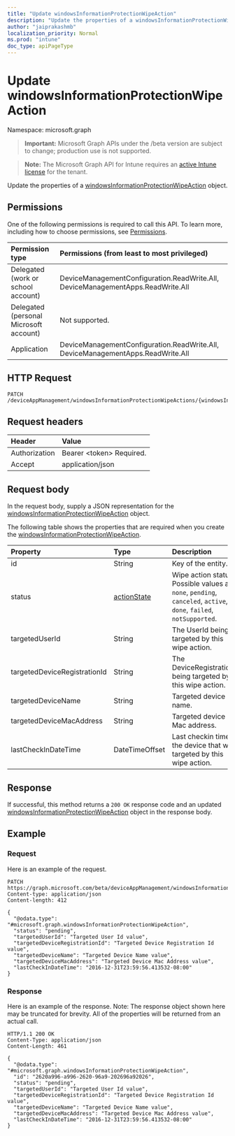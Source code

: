 ```yaml
---
title: "Update windowsInformationProtectionWipeAction"
description: "Update the properties of a windowsInformationProtectionWipeAction object."
author: "jaiprakashmb"
localization_priority: Normal
ms.prod: "intune"
doc_type: apiPageType
---
```


# Update windowsInformationProtectionWipeAction

Namespace: microsoft.graph

> **Important:** Microsoft Graph APIs under the /beta version are subject to change; production use is not supported.

> **Note:** The Microsoft Graph API for Intune requires an [active Intune license](https://go.microsoft.com/fwlink/?linkid=839381) for the tenant.

Update the properties of a [windowsInformationProtectionWipeAction](../resources/intune-mam-windowsinformationprotectionwipeaction.md) object.

## Permissions
One of the following permissions is required to call this API. To learn more, including how to choose permissions, see [Permissions](/graph/permissions-reference).

<!-- { "blockType": "ignored"  } // Note: Removing this line will result in the permissions autogeneration tool overwriting the table. -->
|Permission type|Permissions (from least to most privileged)|
|:---|:---|
|Delegated (work or school account)|DeviceManagementConfiguration.ReadWrite.All, DeviceManagementApps.ReadWrite.All|
|Delegated (personal Microsoft account)|Not supported.|
|Application|DeviceManagementConfiguration.ReadWrite.All, DeviceManagementApps.ReadWrite.All|

## HTTP Request
<!-- {
  "blockType": "ignored"
}
-->
``` http
PATCH /deviceAppManagement/windowsInformationProtectionWipeActions/{windowsInformationProtectionWipeActionId}
```

## Request headers
|Header|Value|
|:---|:---|
|Authorization|Bearer &lt;token&gt; Required.|
|Accept|application/json|

## Request body
In the request body, supply a JSON representation for the [windowsInformationProtectionWipeAction](../resources/intune-mam-windowsinformationprotectionwipeaction.md) object.

The following table shows the properties that are required when you create the [windowsInformationProtectionWipeAction](../resources/intune-mam-windowsinformationprotectionwipeaction.md).

|Property|Type|Description|
|:---|:---|:---|
|id|String|Key of the entity.|
|status|[actionState](../resources/intune-shared-actionstate.md)|Wipe action status. Possible values are: `none`, `pending`, `canceled`, `active`, `done`, `failed`, `notSupported`.|
|targetedUserId|String|The UserId being targeted by this wipe action.|
|targetedDeviceRegistrationId|String|The DeviceRegistrationId being targeted by this wipe action.|
|targetedDeviceName|String|Targeted device name.|
|targetedDeviceMacAddress|String|Targeted device Mac address.|
|lastCheckInDateTime|DateTimeOffset|Last checkin time of the device that was targeted by this wipe action.|



## Response
If successful, this method returns a `200 OK` response code and an updated [windowsInformationProtectionWipeAction](../resources/intune-mam-windowsinformationprotectionwipeaction.md) object in the response body.

## Example

### Request
Here is an example of the request.
``` http
PATCH https://graph.microsoft.com/beta/deviceAppManagement/windowsInformationProtectionWipeActions/{windowsInformationProtectionWipeActionId}
Content-type: application/json
Content-length: 412

{
  "@odata.type": "#microsoft.graph.windowsInformationProtectionWipeAction",
  "status": "pending",
  "targetedUserId": "Targeted User Id value",
  "targetedDeviceRegistrationId": "Targeted Device Registration Id value",
  "targetedDeviceName": "Targeted Device Name value",
  "targetedDeviceMacAddress": "Targeted Device Mac Address value",
  "lastCheckInDateTime": "2016-12-31T23:59:56.413532-08:00"
}
```

### Response
Here is an example of the response. Note: The response object shown here may be truncated for brevity. All of the properties will be returned from an actual call.
``` http
HTTP/1.1 200 OK
Content-Type: application/json
Content-Length: 461

{
  "@odata.type": "#microsoft.graph.windowsInformationProtectionWipeAction",
  "id": "2620a996-a996-2620-96a9-202696a92026",
  "status": "pending",
  "targetedUserId": "Targeted User Id value",
  "targetedDeviceRegistrationId": "Targeted Device Registration Id value",
  "targetedDeviceName": "Targeted Device Name value",
  "targetedDeviceMacAddress": "Targeted Device Mac Address value",
  "lastCheckInDateTime": "2016-12-31T23:59:56.413532-08:00"
}
```
